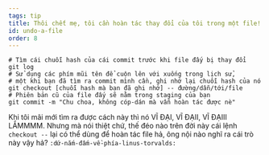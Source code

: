 ```yaml
---
tags: tip
title: Thôi chết mẹ, tôi cần hoàn tác thay đổi của tôi trong một file!
id: undo-a-file
order: 8
---
```


```git
# Tìm cái chuỗi hash của cái commit trước khi file đấy bị thay đổi 
git log
# Sử dụng các phím mũi tên để cuộn lên với xuống trong lịch sử,
# một khi bạn đã tìm ra commit mình cần, ghi nhớ lại chuỗi hash của nó
git checkout [chuỗi hash mà bạn đã ghi nhớ] -- đường/dẫn/tới/file
# Phiên bản cũ của file đấy sẽ nằm trong staging của bạn
git commit -m "Chu choa, không cóp-dán mà vẫn hoàn tác được nè"
```

Khi tôi mãi mới tìm ra được cách này thì nó VĨ ĐẠI, VĨ ĐẠII, VĨ ĐẠIII LẮMMMM. Nhưng mà nói thiệt chứ, thế đéo nào trên đời này cái lệnh `checkout --` lại có thể dùng để hoàn tác file hả, ông nội nào nghĩ ra cái trò này vậy hả? `:dứ-nắm-đấm-về-phía-linus-torvalds:`
